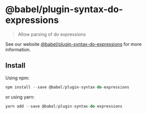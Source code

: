 # @babel/plugin-syntax-do-expressions

> Allow parsing of do expressions

See our website [@babel/plugin-syntax-do-expressions](https://new.babeljs.io/docs/en/next/babel-plugin-syntax-do-expressions.html) for more information.

## Install

Using npm:

```js
npm install --save @babel/plugin-syntax-do-expressions
```

or using yarn:

```js
yarn add --save @babel/plugin-syntax-do-expressions
```
